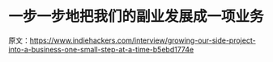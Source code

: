 # 一步一步地把我们的副业发展成一项业务

原文：<https://www.indiehackers.com/interview/growing-our-side-project-into-a-business-one-small-step-at-a-time-b5ebd1774e>
